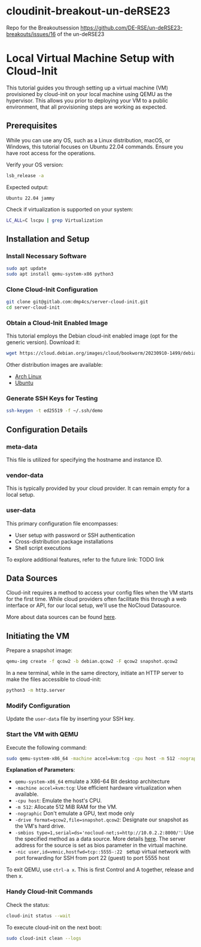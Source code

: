 # cloudinit-breakout-un-deRSE23
Repo for the Breakoutsession https://github.com/DE-RSE/un-deRSE23-breakouts/issues/16 of the un-deRSE23

# Local Virtual Machine Setup with Cloud-Init

This tutorial guides you through setting up a virtual machine (VM) provisioned by cloud-init on your local machine using QEMU as the hypervisor. This allows you prior to deploying your VM to a public environment, that all provisioning steps are working as expected.

## Prerequisites

While you can use any OS, such as a Linux distribution, macOS, or Windows, this tutorial focuses on Ubuntu 22.04 commands. Ensure you have root access for the operations.

Verify your OS version:

```bash
lsb_release -a
```

Expected output:

```
Ubuntu 22.04 jammy
```

Check if virtualization is supported on your system:

```bash
LC_ALL=C lscpu | grep Virtualization
```

## Installation and Setup

### Install Necessary Software

```bash
sudo apt update
sudo apt install qemu-system-x86 python3
```

### Clone Cloud-Init Configuration

```bash
git clone git@gitlab.com:dmp4cs/server-cloud-init.git
cd server-cloud-init
```

### Obtain a Cloud-Init Enabled Image

This tutorial employs the Debian cloud-init enabled image (opt for the generic version). Download it:

```bash
wget https://cloud.debian.org/images/cloud/bookworm/20230910-1499/debian-12-generic-amd64-20230910-1499.qcow2 -O debian.qcow2
```

Other distribution images are available:

- [Arch Linux](https://gitlab.archlinux.org/archlinux/arch-boxes)
- [Ubuntu](https://cloud-images.ubuntu.com/)

### Generate SSH Keys for Testing

```bash
ssh-keygen -t ed25519 -f ~/.ssh/demo
```

## Configuration Details

### meta-data
This file is utilized for specifying the hostname and instance ID.

### vendor-data
This is typically provided by your cloud provider. It can remain empty for a local setup.

### user-data
This primary configuration file encompasses:

- User setup with password or SSH authentication
- Cross-distribution package installations
- Shell script executions

To explore additional features, refer to the future link: TODO link

## Data Sources

Cloud-init requires a method to access your config files when the VM starts for the first time. While cloud providers often facilitate this through a web interface or API, for our local setup, we'll use the NoCloud Datasource.

More about data sources can be found [here](https://cloudinit.readthedocs.io/en/latest/reference/datasources.html).

## Initiating the VM

Prepare a snapshot image:

```bash
qemu-img create -f qcow2 -b debian.qcow2 -F qcow2 snapshot.qcow2
```

In a new terminal, while in the same directory, initiate an HTTP server to make the files accessible to cloud-init:

```bash
python3 -m http.server
```

### Modify Configuration

Update the `user-data` file by inserting your SSH key.

### Start the VM with QEMU

Execute the following command:

```bash
sudo qemu-system-x86_64 -machine accel=kvm:tcg -cpu host -m 512 -nographic -drive format=qcow2,file=snapshot.qcow2 -smbios type=1,serial=ds='nocloud-net;s=http://10.0.2.2:8000/' -nic user,id=vmnic,hostfwd=tcp::5555-:22 
```

**Explanation of Parameters**:
- `qemu-system-x86_64` emulate a X86-64 Bit desktop architecture
- `-machine accel=kvm:tcg`: Use efficient hardware virtualization when available.
- `-cpu host`: Emulate the host's CPU.
- `-m 512`: Allocate 512 MiB RAM for the VM.
- ```-nographic``` Don't emulate a GPU, text mode only
- `-drive format=qcow2,file=snapshot.qcow2`: Designate our snapshot as the VM's hard drive.
- `-smbios type=1,serial=ds='nocloud-net;s=http://10.0.2.2:8000/'`: Use the specified method as a data source. More details [here](https://cloudinit.readthedocs.io/en/latest/reference/datasources/nocloud.html#method-3-custom-webserver-kernel-commandline-or-smbios). The server address for the source is set as bios parameter in the virtual machine.
- ```-nic user,id=vmnic,hostfwd=tcp::5555-:22 ``` setup virtual  network with port forwarding for SSH from port 22 (guest) to port 5555 host


To exit QEMU, use `ctrl-a x`. This is first Control and A together, release and then x.

### Handy Cloud-Init Commands

Check the status:

```bash
cloud-init status --wait
```

To execute cloud-init on the next boot:

```bash
sudo cloud-init clean --logs
```
